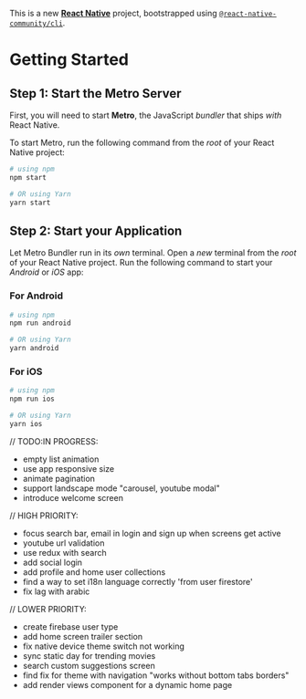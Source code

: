 This is a new [**React Native**](https://reactnative.dev) project, bootstrapped using [`@react-native-community/cli`](https://github.com/react-native-community/cli).

# Getting Started

## Step 1: Start the Metro Server

First, you will need to start **Metro**, the JavaScript _bundler_ that ships _with_ React Native.

To start Metro, run the following command from the _root_ of your React Native project:

```bash
# using npm
npm start

# OR using Yarn
yarn start
```

## Step 2: Start your Application

Let Metro Bundler run in its _own_ terminal. Open a _new_ terminal from the _root_ of your React Native project. Run the following command to start your _Android_ or _iOS_ app:

### For Android

```bash
# using npm
npm run android

# OR using Yarn
yarn android
```

### For iOS

```bash
# using npm
npm run ios

# OR using Yarn
yarn ios
```

// TODO:IN PROGRESS:

- empty list animation
- use app responsive size
- animate pagination
- support landscape mode "carousel, youtube modal"
- introduce welcome screen

// HIGH PRIORITY:
- focus search bar, email in login and sign up when screens get active
- youtube url validation
- use redux with search
- add social login
- add profile and home user collections
- find a way to set i18n language correctly 'from user firestore'
- fix lag with arabic

// LOWER PRIORITY:
- create firebase user type
- add home screen trailer section
- fix native device theme switch not working
- sync static day for trending movies
- search custom suggestions screen
- find fix for theme with navigation "works without bottom tabs borders"
- add render views component for a dynamic home page